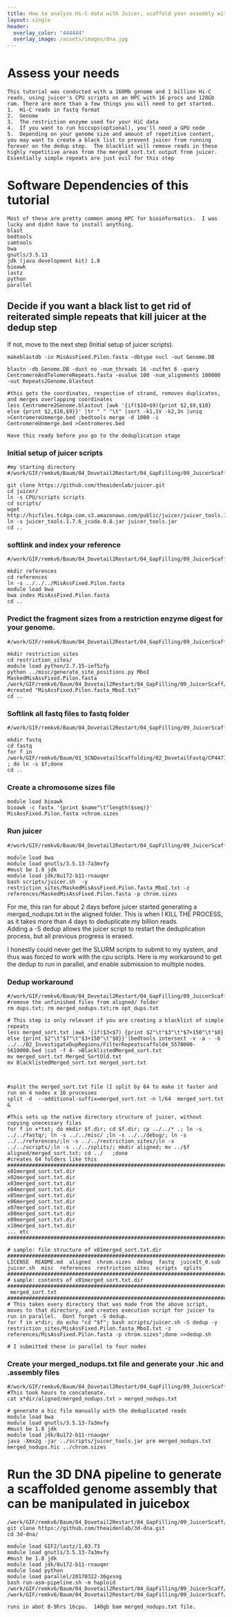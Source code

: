 ```yaml
---
title: How to analyze Hi-C data with Juicer, scaffold your assembly with HiC using 3D-DNA
layout: single
header:
  overlay_color: "444444"
  overlay_image: /assets/images/dna.jpg
---
```


#  Assess your needs
```
This tutorial was conducted with a 160Mb genome and 1 billion Hi-C reads, using juicer's CPU scripts on an HPC with 16 procs and 128Gb ram. There are more than a few things you will need to get started.  
1.  Hi-C reads in fastq format
2.  Genome
3.  The restriction enzyme used for your HiC data
4.  If you want to run hiccups(optional), you'll need a GPU node
5.  Depending on your genome size and amount of repetitive content, you may want to create a black list to prevent juicer from running forever on the dedup step.  The blacklist will remove reads in these highly repetitive areas from the merged_sort.txt output from juicer. Essentially simple repeats are just evil for this step
```
# Software Dependencies  of this tutorial
```
Most of these are pretty common among HPC for bioinformatics.  I was lucky and didnt have to install anything.
blast
bedtools
samtools
bwa
gnutls/3.5.13
jdk (java development kit) 1.8
bioawk
lastz
python
parallel
```

## Decide if you want a black list to get rid of reiterated simple repeats that kill juicer at the dedup step
If not, move to the next step (Initial setup of juicer scripts).
```
makeblastdb -in MisAssFixed.Pilon.fasta -dbtype nucl -out Genome.DB

blastn -db Genome.DB -dust no -num_threads 16 -outfmt 6 -query CentromereAndTelomereRepeats.fasta -evalue 100 -num_alignments 100000  -out Repeats2Genome.blastout

#this gets the coordinates, respective of strand, removes duplicates, and merges overlapping coordinates
less Centromere2Genome.blastout |awk '{if($10>$9){print $2,$9,$10} else {print $2,$10,$9}}' |tr " " "\t" |sort -k1,1V -k2,3n |uniq >CentromereUnmerge.bed ;bedtools merge -d 1000 -i CentromereUnmerge.bed >Centromeres.bed

Have this ready before you go to the deduplication stage

```

### Initial setup of juicer scripts
```
#my starting directory
#/work/GIF/remkv6/Baum/04_Dovetail2Restart/04_GapFilling/09_JuicerScaff/04_scnHicReads

git clone https://github.com/theaidenlab/juicer.git
cd juicer/
ln -s CPU/scripts scripts
cd scripts/
wget http://hicfiles.tc4ga.com.s3.amazonaws.com/public/juicer/juicer_tools.1.7.6_jcuda.0.8.jar
ln -s juicer_tools.1.7.6_jcuda.0.8.jar juicer_tools.jar
cd ..
```
### softlink and index your reference
```
#/work/GIF/remkv6/Baum/04_Dovetail2Restart/04_GapFilling/09_JuicerScaff/04_scnHicReads/juicer

mkdir references
cd references
ln -s ../../../MisAssFixed.Pilon.fasta
module load bwa
bwa index MisAssFixed.Pilon.fasta
cd ..
```

### Predict the fragment sizes from a restriction enzyme digest for your genome.
```
#/work/GIF/remkv6/Baum/04_Dovetail2Restart/04_GapFilling/09_JuicerScaff/04_scnHicReads/juicer

mkdir restriction_sites
cd restriction_sites/
module load python/2.7.15-ief5zfp
python ../misc/generate_site_positions.py MboI MaskedMisAssFixed.Pilon.fasta /work/GIF/remkv6/Baum/04_Dovetail2Restart/04_GapFilling/09_JuicerScaff/04_scnHicReads/juicer/references/MisAssFixed.Pilon.fasta
#created "MisAssFixed.Pilon.fasta_MboI.txt"
cd ..
```

### Softlink all fastq files to fastq folder
```
#/work/GIF/remkv6/Baum/04_Dovetail2Restart/04_GapFilling/09_JuicerScaff/04_scnHicReads/juicer

mkdir fastq
cd fastq
for f in /work/GIF/remkv6/Baum/01_SCNDovetailScaffolding/02_DovetailFastq/CP4477_hic_hiseq/*gz ; do ln -s $f;done
cd ..
```
### Create a chromosome sizes file
```
module load bioawk
bioawk -c fastx '{print $name"\t"length($seq)}' MisAssFixed.Pilon.fasta >chrom.sizes
```

### Run juicer
```
#/work/GIF/remkv6/Baum/04_Dovetail2Restart/04_GapFilling/09_JuicerScaff/04_scnHicReads/juicer

module load bwa
module load gnutls/3.5.13-7a3mvfy
#must be 1.8 jdk
module load jdk/8u172-b11-rnauqmr
bash scripts/juicer.sh  -y restriction_sites/MaskedMisAssFixed.Pilon.fasta_MboI.txt -z references/MaskedMisAssFixed.Pilon.fasta -p chrom.sizes
```
For me, this ran for about 2 days before juicer started generating a merged_nodups.txt in the aligned folder. This is when I KILL THE PROCESS, as it takes more than 4 days to deduplicate my billion reads.  
Adding a -S dedup allows the juicer script to restart the deduplication process, but all previous progress is erased.

I honestly could never get the SLURM scripts to submit to my system, and thus was forced to work with the cpu scripts.  Here is my workaround to get the dedup to run in parallel, and enable submission to multiple nodes.

### Dedup workaround
```
#/work/GIF/remkv6/Baum/04_Dovetail2Restart/04_GapFilling/09_JuicerScaff/04_scnHicReads/02_juicerUnmasked/aligned
#remove the unfinished files from aligned/ folder
rm dups.txt; rm merged_nodups.txt;rm opt_dups.txt

# This step is only relevant if you are creating a blacklist of simple repeats
less merged_sort.txt |awk '{if($3<$7) {print $2"\t"$3"\t"$7+150"\t"$0} else {print $2"\t"$7"\t"$3+150"\t"$0}}'|bedtools intersect -v -a - -b ../../02_InvestigateDupRegions/FilterRepeatscaffold4_5570000-5610000.bed |cut -f 4- >BlacklistedMerged_sort.txt
mv merged_sort.txt Merged_SortOld.txt
mv BlacklistedMerged_sort.txt merged_sort.txt



#split the merged_sort.txt file (I split by 64 to make it faster and run on 4 nodes x 16 processes
split -d  --additional-suffix=merged_sort.txt -n l/64  merged_sort.txt &

#This sets up the native directory structure of juicer, without copying unecessary files
for f in x*txt; do mkdir $f.dir; cd $f.dir; cp ../../* .; ln -s ../../fastq/; ln -s ../../misc/ ;ln -s ../../debug/; ln -s ../../references/;ln -s ../../restriction_sites/;ln -s ../../scripts/;ln -s ../../splits/; mkdir aligned; mv ../$f aligned/merged_sort.txt; cd ../   ;done
#creates 64 folders like this
###############################################################################################
x01merged_sort.txt.dir
x02merged_sort.txt.dir
x03merged_sort.txt.dir
x04merged_sort.txt.dir
x05merged_sort.txt.dir
x06merged_sort.txt.dir
x07merged_sort.txt.dir
x08merged_sort.txt.dir
x09merged_sort.txt.dir
x10merged_sort.txt.dir
... etc
##############################################################################################

# sample: file structure of x01merged_sort.txt.dir
##############################################################################################
LICENSE  README.md  aligned  chrom.sizes  debug  fastq  juiceIt_0.sub  juicer.sh  misc  references  restriction_sites  scripts  splits
##############################################################################################
# sample: contents of x01merged_sort.txt.dir
##############################################################################################
 merged_sort.txt
##############################################################################################
# This takes every directory that was made from the above script, moves to that directory, and creates execution script for juicer to run in parallel.  Dont forget -S dedup.
for f in x*dir; do echo "cd "$f"; bash scripts/juicer.sh -S dedup -y restriction_sites/MisAssFixed.Pilon.fasta_MboI.txt -z references/MisAssFixed.Pilon.fasta -p chrom.sizes";done >>dedup.sh

# I submitted these in parallel to four nodes
```
### Create your merged_nodups.txt file and generate your .hic and .assembly files
```
#/work/GIF/remkv6/Baum/04_Dovetail2Restart/04_GapFilling/09_JuicerScaff/04_scnHicReads/juicer/aligned
#This took hours to concatenate.
cat x*dir/aligned/merged_nodups.txt > merged_nodups.txt

# generate a hic file manually with the deduplicated reads
module load bwa
module load gnutls/3.5.13-7a3mvfy
#must be 1.8 jdk
module load jdk/8u172-b11-rnauqmr
java -Xmx2g -jar ../scripts/juicer_tools.jar pre merged_nodups.txt merged_nodups.hic ../chrom.sizes
```


# Run the 3D DNA pipeline to generate a scaffolded genome assembly that can be manipulated in juicebox
```
/work/GIF/remkv6/Baum/04_Dovetail2Restart/04_GapFilling/09_JuicerScaff/04_scnHicReads/01_JuiceBox
git clone https://github.com/theaidenlab/3d-dna.git
cd 3d-dna/

module load GIF2/lastz/1.03.73
module load gnutls/3.5.13-7a3mvfy
#must be 1.8 jdk
module load jdk/8u172-b11-rnauqmr
module load python
module load parallel/20170322-36gxsog
bash run-asm-pipeline.sh -m haploid /work/GIF/remkv6/Baum/04_Dovetail2Restart/04_GapFilling/09_JuicerScaff/04_scnHicReads/juicer/references/MisAssFixed.Pilon.fasta /work/GIF/remkv6/Baum/04_Dovetail2Restart/04_GapFilling/09_JuicerScaff/04_scnHicReads/juicer/aligned/merged_nodups.txt

runs in abot 8-9hrs 16cpu.  140gb bam merged_nodups.txt file.
```
